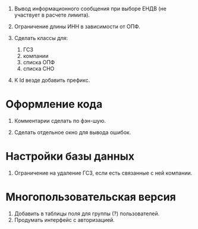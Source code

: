 
<!-- 1. company_list.php переименовать в company_forms.php, gsz_list.php в gsz_forms.php. 
1. my.js переименовать в cred_calc.js 
1. В cred_calc и cred_limit сделать структуру (папки scripts, js). 
1. Разделить формы добавления/редактирования/удаления в отдельных файлах? -->
1. Вывод информационного сообщения при выборе ЕНДВ (не участвует в расчете лимита).
1. Ограничение длины ИНН в зависимости от ОПФ.
1. Сделать классы для:
    1.  ГСЗ
    1.  компании
    1.  списка ОПФ
    1.  списка СНО


1. К Id везде добавить префикс.
 
# Оформление кода
1. Комментарии сделать по фэн-шую.

1. Сделать отдельное окно для вывода ошибок.

# Настройки базы данных
1. Ограничение на удаление ГСЗ, если есть связанные с ней компании.

# Многопользовательская версия
1. Добавить в таблицы поля для группы (?) пользователей.
1. Продумать интерфейс с авторизацией.

